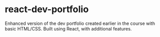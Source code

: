 # react-dev-portfolio
Enhanced version of the dev portfolio created earlier in the course with basic HTML/CSS. Built using React, with additional features.
